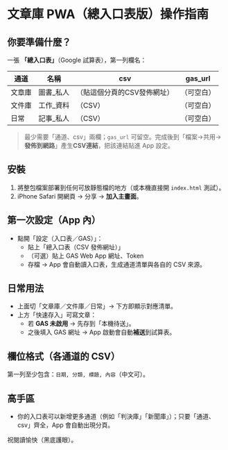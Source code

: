 # 文章庫 PWA（總入口表版）操作指南

## 你要準備什麼？
一張 **「總入口表」**（Google 試算表），第一列欄名：

| 通道 | 名稱 | csv | gas_url |
|---|---|---|---|
| 文章庫 | 圖書_私人 | （貼這個分頁的CSV發佈網址） | （可空白） |
| 文件庫 | 工作_資料 | （CSV） | （可空白） |
| 日常   | 記事_私人 | （CSV） | （可空白） |

> 最少需要「通道、csv」兩欄；`gas_url` 可留空。完成後到「檔案→共用→**發佈到網路**」產生**CSV連結**，把該連結貼進 App 設定。

## 安裝
1. 將整包檔案部署到任何可放靜態檔的地方（或本機直接開 `index.html` 測試）。
2. iPhone Safari 開網頁 → 分享 → **加入主畫面**。

## 第一次設定（App 內）
- 點開「設定（入口表／GAS）」：
  - 貼上「總入口表（CSV 發佈網址）」
  - （可選）貼上 GAS Web App 網址、Token
  - 存檔 → App 會自動讀入口表，生成通道清單與各自的 CSV 來源。

## 日常用法
- 上面切「文章庫／文件庫／日常」→ 下方即顯示對應清單。
- 上方「快速存入」可寫文章：
  - 若 **GAS 未啟用** → 先存到「本機待送」。
  - 之後填入 GAS 網址 → App 啟動會自動**補送**到試算表。

## 欄位格式（各通道的 CSV）
第一列至少包含：`日期, 分類, 標題, 內容`（中文可）。

## 高手區
- 你的入口表可以新增更多通道（例如「判決庫」「新聞庫」）；只要「通道、csv」齊全，App 會自動出現分頁。

祝閱讀愉快（黑底護眼）。